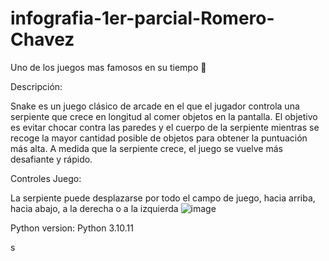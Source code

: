 # infografia-1er-parcial-Romero-Chavez
Uno de los juegos mas famosos en su tiempo 🐍

Descripción:

Snake es un juego clásico de arcade en el que el jugador controla una serpiente que crece en longitud al comer objetos en la pantalla. El objetivo es evitar chocar contra las paredes y el cuerpo de la serpiente mientras se recoge la mayor cantidad posible de objetos para obtener la puntuación más alta. A medida que la serpiente crece, el juego se vuelve más desafiante y rápido.

Controles Juego:

La serpiente puede desplazarse por todo el campo de juego, hacia arriba, hacia abajo, a la derecha o a la izquierda
![image](https://user-images.githubusercontent.com/116576612/232234561-3f118cc2-58f4-42b7-8a0c-8f32fa0ab2b2.png)



Python version:
Python 3.10.11

s

